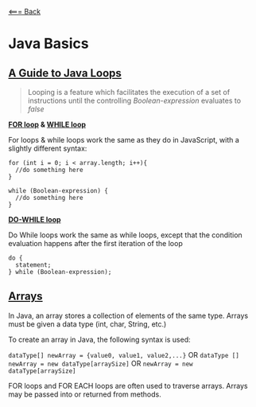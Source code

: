[<=== Back](README.md)

# Java Basics

## [A Guide to Java Loops](https://www.baeldung.com/java-loops)

> Looping is a feature which facilitates the execution of a set of instructions until the controlling *Boolean-expression* evaluates to *false*

**[FOR loop](https://www.baeldung.com/java-for-loop) & [WHILE loop](https://www.baeldung.com/java-while-loop)**

For loops & while loops work the same as they do in JavaScript, with a slightly different syntax:
```
for (int i = 0; i < array.length; i++){
  //do something here
}

while (Boolean-expression) {
  //do something here
}
```

**[DO-WHILE loop](https://www.baeldung.com/java-do-while-loop)**

Do While loops work the same as while loops, except that the condition evaluation happens after the first iteration of the loop
```
do {
  statement;
} while (Boolean-expression);
```

## [Arrays](https://www.tutorialspoint.com/java/java_arrays.htm)

In Java, an array stores a collection of elements of the same type. Arrays must be given a data type (int, char, String, etc.)

To create an array in Java, the following syntax is used:

`dataType[] newArray = {value0, value1, value2,...}` 
OR 
`dataType [] newArray = new dataType[arraySize]` 
OR 
`newArray = new dataType[arraySize]`

FOR loops and FOR EACH loops are often used to traverse arrays. Arrays may be passed into or returned from methods.